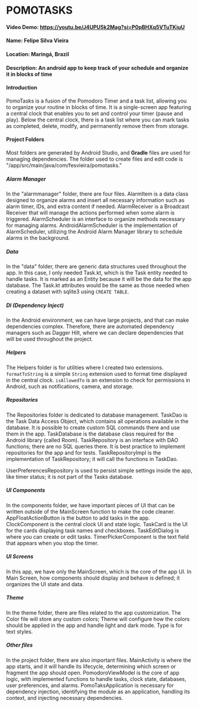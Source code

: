 # POMOTASKS
#### Video Demo: https://youtu.be/J4UPU5k2Mag?si=P0pBHXq5VTuTKiuU
#### Name: Felipe Silva Vieira
#### Location: Maringá, Brazil
#### Description: An android app to keep track of your schedule and organize it in blocks of time

#### Introduction

PomoTasks is a fusion of the Pomodoro Timer and a task list, allowing you to organize your routine in blocks of time. It is a single-screen app featuring a central clock that enables you to set and control your timer (pause and play). Below the central clock, there is a task list where you can mark tasks as completed, delete, modify, and permanently remove them from storage.

#### Project Folders

Most folders are generated by Android Studio, and **Gradle** files are used for managing dependencies. The folder used to create files and edit code is "/app/src/main/java/com/fesvieira/pomotasks."

##### Alarm Manager

In the "alarmmanager" folder, there are four files. AlarmItem is a data class designed to organize alarms and insert all necessary information such as alarm timer, IDs, and extra content if needed. AlarmReceiver is a Broadcast Receiver that will manage the actions performed when some alarm is triggered. AlarmScheduler is an interface to organize methods necessary for managing alarms. AndroidAlarmScheduler is the implementation of AlarmScheduler, utilizing the Android Alarm Manager library to schedule alarms in the background.

##### Data

In the "data" folder, there are generic data structures used throughout the app. In this case, I only needed Task.kt, which is the Task entity needed to handle tasks. It is marked as an Entity because it will be the data for the app database. The Task.kt attributes would be the same as those needed when creating a dataset with sqlite3 using `CREATE TABLE`.

##### DI (Dependency Inject)

In the Android environment, we can have large projects, and that can make dependencies complex. Therefore, there are automated dependency managers such as Dagger Hilt, where we can declare dependencies that will be used throughout the project.

##### Helpers

The Helpers folder is for utilities where I created two extensions. `formatToString` is a simple `String` extension used to format time displayed in the central clock. `isAllowedTo` is an extension to check for permissions in Android, such as notifications, camera, and storage.

##### Repositories

The Repositories folder is dedicated to database management. TaskDao is the Task Data Access Object, which contains all operations available in the database. It is possible to create custom SQL commands there and use them in the app. TaskDatabase is the database class required for the Android library (called Room). TaskRepository is an interface with DAO functions; there are no SQL queries there. It is best practice to implement repositories for the app and for tests. TaskRepositoryImpl is the implementation of TaskRepository; it will call the functions in TaskDao.

UserPreferencesRepository is used to persist simple settings inside the app, like timer status; it is not part of the Tasks database.

##### UI Components

In the components folder, we have important pieces of UI that can be written outside of the MainScreen function to make the code cleaner. AppFloatActionButton is the button to add tasks in the app. ClockComponent is the central clock UI and state logic. TaskCard is the UI for the cards displaying task names and checkboxes. TaskEditDialog is where you can create or edit tasks. TimerPickerComponent is the text field that appears when you stop the timer.

##### UI Screens

In this app, we have only the MainScreen, which is the core of the app UI. In Main Screen, how components should display and behave is defined; it organizes the UI state and data.

##### Theme

In the theme folder, there are files related to the app customization. The Color file will store any custom colors; Theme will configure how the colors should be applied in the app and handle light and dark mode. Type is for text styles.

##### Other files

In the project folder, there are also important files. MainActivity is where the app starts, and it will handle its lifecycle, determining which screen or fragment the app should open. PomodoroViewModel is the core of app logic, with implemented functions to handle tasks, clock state, databases, user preferences, and alarms. PomoTaksApplication is necessary for dependency injection, identifying the module as an application, handling its context, and injecting necessary dependencies.
